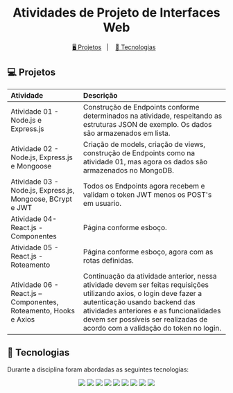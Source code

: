 <h1 align="center">
  Atividades de Projeto de Interfaces Web
</h1>

<p align="center">
  <a href="#-projetos">🖥️ Projetos</a>&nbsp;&nbsp;&nbsp;|&nbsp;&nbsp;&nbsp;
  <a href="#-tecnologias">🚀 Tecnologias</a>&nbsp;&nbsp;&nbsp;
</p>


## 💻 Projetos

| Atividade | Descrição                                   |
| :---------- | :------------------------------------------ |
| Atividade 01 - Node.js e Express.js | Construção de Endpoints conforme determinados na atividade, respeitando as estruturas JSON de exemplo. Os dados são armazenados em lista. |
| Atividade 02 - Node.js, Express.js e Mongoose | Criação de models, criação de views, construção de Endpoints como na atividade 01, mas agora os dados são armazenados no MongoDB.  |
| Atividade 03 - Node.js, Express.js, Mongoose, BCrypt e JWT | Todos os Endpoints agora recebem e validam o token JWT menos os POST's em usuario.   |
| Atividade 04- React.js - Componentes | Página conforme esboço. |
| Atividade 05 - React.js - Roteamento | Página conforme esboço, agora com as rotas definidas. |
| Atividade 06 - React.js – Componentes, Roteamento, Hooks e Axios | Continuação da atividade anterior, nessa atividade devem ser feitas requisições utilizando axios, o login deve fazer a autenticação usando backend das atividades anteriores e as funcionalidades devem ser possíveis ser realizadas de acordo com a validação do token no login. |


## 🚀 Tecnologias

Durante a disciplina foram abordadas as seguintes tecnologias:

<p align="center">
    <img src="https://img.shields.io/badge/JavaScript-323330?style=for-the-badge&logo=javascript&logoColor=F7DF1E">
    <img src="https://img.shields.io/badge/node.js-6DA55F?style=for-the-badge&logo=node.js&logoColor=white">
    <img src="https://img.shields.io/badge/express.js-%23404d59.svg?style=for-the-badge&logo=express&logoColor=%2361DAFB">
    <img src="https://img.shields.io/badge/MongoDB-4EA94B?style=for-the-badge&logo=mongodb&logoColor=white">
    <img src="https://img.shields.io/badge/JWT-black?style=for-the-badge&logo=JSON%20web%20tokens">
    <img src="https://img.shields.io/badge/Insomnia-black?style=for-the-badge&logo=insomnia&logoColor=5849BE">
    <img src="https://img.shields.io/badge/React-20232A?style=for-the-badge&logo=react&logoColor=61DAFB">
    <img src="https://img.shields.io/badge/React_Router-CA4245?style=for-the-badge&logo=react-router&logoColor=white">
    <img src="https://img.shields.io/badge/React%20Hook%20Form-%23EC5990.svg?style=for-the-badge&logo=reacthookform&logoColor=white">
</p>
